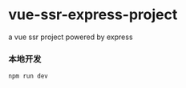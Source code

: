 # vue-ssr-express-project
a vue ssr project powered by express


### 本地开发
```javascript
npm run dev
```
